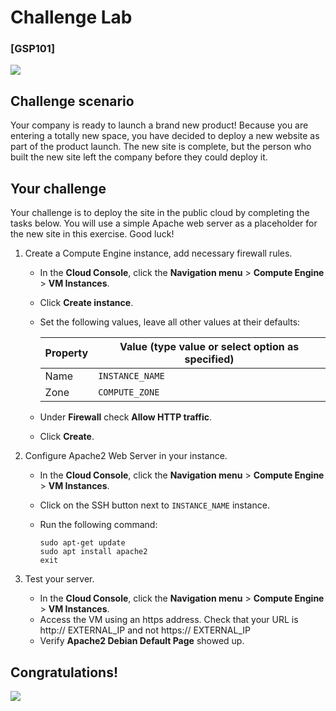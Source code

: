 # Challenge Lab


### [GSP101]

![](https://cdn.qwiklabs.com/GMOHykaqmlTHiqEeQXTySaMXYPHeIvaqa2qHEzw6Occ%3D)


## Challenge scenario

Your company is ready to launch a brand new product! Because you are entering a totally new space, you have decided to deploy a new website as part of the product launch. The new site is complete, but the person who built the new site left the company before they could deploy it.


## Your challenge

Your challenge is to deploy the site in the public cloud by completing the tasks below. You will use a simple Apache web server as a placeholder for the new site in this exercise. Good luck!


1. Create a Compute Engine instance, add necessary firewall rules.

    - In the **Cloud Console**, click the **Navigation menu** > **Compute Engine** > **VM Instances**.
    - Click **Create instance**.
    - Set the following values, leave all other values at their defaults:

        | Property | Value (type value or select option as specified) |
        | --- | --- |
        | Name | `INSTANCE_NAME` |
        | Zone | `COMPUTE_ZONE` |

    - Under **Firewall** check **Allow HTTP traffic**.
    - Click **Create**.

2. Configure Apache2 Web Server in your instance.

    - In the **Cloud Console**, click the **Navigation menu** > **Compute Engine** > **VM Instances**.
    - Click on the SSH button next to `INSTANCE_NAME` instance.
    - Run the following command:

        ```
        sudo apt-get update
        sudo apt install apache2
        exit
        ```

3. Test your server.

    - In the **Cloud Console**, click the **Navigation menu** > **Compute Engine** > **VM Instances**.
    - Access the VM using an https address. Check that your URL is http:// EXTERNAL_IP and not https:// EXTERNAL_IP
    - Verify **Apache2 Debian Default Page** showed up.


## Congratulations!

![](https://cdn.qwiklabs.com/Szjgd3ZBwnLS3Jiv3jxfykge09Ma%2BcbpOXQHJT%2BU5VE%3D)
